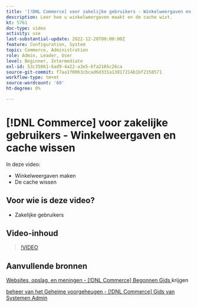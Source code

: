 ```yaml
---
title: '[!DNL Commerce] voor zakelijke gebruikers - Winkelweergaven en cache wissen'
description: Leer hoe u winkelweergaven maakt en de cache wist.
kt: 5761
doc-type: video
activity: use
last-substantial-update: 2022-12-28T00:00:00Z
feature: Configuration, System
topic: Commerce, Administration
role: Admin, Leader, User
level: Beginner, Intermediate
exl-id: 53c35861-6ad9-4a22-a3e5-6fa2165c26ca
source-git-commit: f7aa1f0063cbcad6d331a13817214b1bf2158571
workflow-type: tm+mt
source-wordcount: '60'
ht-degree: 0%

---
```


# [!DNL Commerce] voor zakelijke gebruikers - Winkelweergaven en cache wissen

In deze video:

- Winkelweergaven maken
- De cache wissen

## Voor wie is deze video?

- Zakelijke gebruikers

## Video-inhoud

>[!VIDEO](https://video.tv.adobe.com/v/35946?quality=12&learn=on)

## Aanvullende bronnen

[ Websites, opslag, en meningen -  [!DNL Commerce]  Begonnen Gids ](https://experienceleague.adobe.com/docs/commerce-admin/start/setup/websites-stores-views.html) krijgen

[ beheer van het Geheime voorgeheugen -  [!DNL Commerce]  Gids van Systemen Admin ](https://experienceleague.adobe.com/docs/commerce-admin/systems/tools/cache-management.html)
